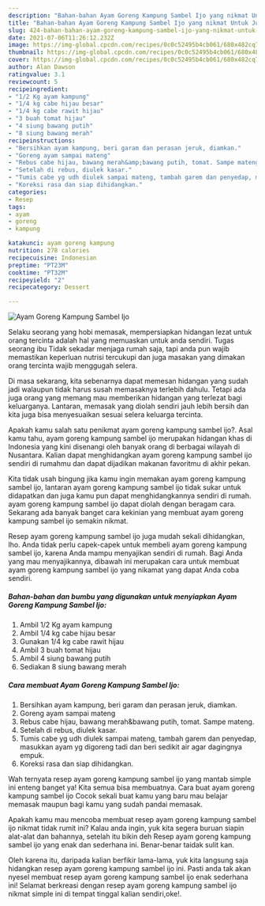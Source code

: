 ```yaml
---
description: "Bahan-bahan Ayam Goreng Kampung Sambel Ijo yang nikmat Untuk Jualan"
title: "Bahan-bahan Ayam Goreng Kampung Sambel Ijo yang nikmat Untuk Jualan"
slug: 424-bahan-bahan-ayam-goreng-kampung-sambel-ijo-yang-nikmat-untuk-jualan
date: 2021-07-06T11:26:12.232Z
image: https://img-global.cpcdn.com/recipes/0c0c52495b4cb061/680x482cq70/ayam-goreng-kampung-sambel-ijo-foto-resep-utama.jpg
thumbnail: https://img-global.cpcdn.com/recipes/0c0c52495b4cb061/680x482cq70/ayam-goreng-kampung-sambel-ijo-foto-resep-utama.jpg
cover: https://img-global.cpcdn.com/recipes/0c0c52495b4cb061/680x482cq70/ayam-goreng-kampung-sambel-ijo-foto-resep-utama.jpg
author: Alan Dawson
ratingvalue: 3.1
reviewcount: 5
recipeingredient:
- "1/2 Kg ayam kampung"
- "1/4 kg cabe hijau besar"
- "1/4 kg cabe rawit hijau"
- "3 buah tomat hijau"
- "4 siung bawang putih"
- "8 siung bawang merah"
recipeinstructions:
- "Bersihkan ayam kampung, beri garam dan perasan jeruk, diamkan."
- "Goreng ayam sampai mateng"
- "Rebus cabe hijau, bawang merah&amp;bawang putih, tomat. Sampe mateng."
- "Setelah di rebus, diulek kasar."
- "Tumis cabe yg udh diulek sampai mateng, tambah garem dan penyedap, masukkan ayam yg digoreng tadi dan beri sedikit air agar dagingnya empuk."
- "Koreksi rasa dan siap dihidangkan."
categories:
- Resep
tags:
- ayam
- goreng
- kampung

katakunci: ayam goreng kampung 
nutrition: 278 calories
recipecuisine: Indonesian
preptime: "PT23M"
cooktime: "PT32M"
recipeyield: "2"
recipecategory: Dessert

---
```



![Ayam Goreng Kampung Sambel Ijo](https://img-global.cpcdn.com/recipes/0c0c52495b4cb061/680x482cq70/ayam-goreng-kampung-sambel-ijo-foto-resep-utama.jpg)

Selaku seorang yang hobi memasak, mempersiapkan hidangan lezat untuk orang tercinta adalah hal yang memuaskan untuk anda sendiri. Tugas seorang ibu Tidak sekadar menjaga rumah saja, tapi anda pun wajib memastikan keperluan nutrisi tercukupi dan juga masakan yang dimakan orang tercinta wajib menggugah selera.

Di masa  sekarang, kita sebenarnya dapat memesan hidangan yang sudah jadi walaupun tidak harus susah memasaknya terlebih dahulu. Tetapi ada juga orang yang memang mau memberikan hidangan yang terlezat bagi keluarganya. Lantaran, memasak yang diolah sendiri jauh lebih bersih dan kita juga bisa menyesuaikan sesuai selera keluarga tercinta. 



Apakah kamu salah satu penikmat ayam goreng kampung sambel ijo?. Asal kamu tahu, ayam goreng kampung sambel ijo merupakan hidangan khas di Indonesia yang kini disenangi oleh banyak orang di berbagai wilayah di Nusantara. Kalian dapat menghidangkan ayam goreng kampung sambel ijo sendiri di rumahmu dan dapat dijadikan makanan favoritmu di akhir pekan.

Kita tidak usah bingung jika kamu ingin memakan ayam goreng kampung sambel ijo, lantaran ayam goreng kampung sambel ijo tidak sukar untuk didapatkan dan juga kamu pun dapat menghidangkannya sendiri di rumah. ayam goreng kampung sambel ijo dapat diolah dengan beragam cara. Sekarang ada banyak banget cara kekinian yang membuat ayam goreng kampung sambel ijo semakin nikmat.

Resep ayam goreng kampung sambel ijo juga mudah sekali dihidangkan, lho. Anda tidak perlu capek-capek untuk membeli ayam goreng kampung sambel ijo, karena Anda mampu menyajikan sendiri di rumah. Bagi Anda yang mau menyajikannya, dibawah ini merupakan cara untuk membuat ayam goreng kampung sambel ijo yang nikamat yang dapat Anda coba sendiri.

<!--inarticleads1-->

##### Bahan-bahan dan bumbu yang digunakan untuk menyiapkan Ayam Goreng Kampung Sambel Ijo:

1. Ambil 1/2 Kg ayam kampung
1. Ambil 1/4 kg cabe hijau besar
1. Gunakan 1/4 kg cabe rawit hijau
1. Ambil 3 buah tomat hijau
1. Ambil 4 siung bawang putih
1. Sediakan 8 siung bawang merah




<!--inarticleads2-->

##### Cara membuat Ayam Goreng Kampung Sambel Ijo:

1. Bersihkan ayam kampung, beri garam dan perasan jeruk, diamkan.
1. Goreng ayam sampai mateng
1. Rebus cabe hijau, bawang merah&amp;bawang putih, tomat. Sampe mateng.
1. Setelah di rebus, diulek kasar.
1. Tumis cabe yg udh diulek sampai mateng, tambah garem dan penyedap, masukkan ayam yg digoreng tadi dan beri sedikit air agar dagingnya empuk.
1. Koreksi rasa dan siap dihidangkan.




Wah ternyata resep ayam goreng kampung sambel ijo yang mantab simple ini enteng banget ya! Kita semua bisa membuatnya. Cara buat ayam goreng kampung sambel ijo Cocok sekali buat kamu yang baru mau belajar memasak maupun bagi kamu yang sudah pandai memasak.

Apakah kamu mau mencoba membuat resep ayam goreng kampung sambel ijo nikmat tidak rumit ini? Kalau anda ingin, yuk kita segera buruan siapin alat-alat dan bahannya, setelah itu bikin deh Resep ayam goreng kampung sambel ijo yang enak dan sederhana ini. Benar-benar taidak sulit kan. 

Oleh karena itu, daripada kalian berfikir lama-lama, yuk kita langsung saja hidangkan resep ayam goreng kampung sambel ijo ini. Pasti anda tak akan nyesel membuat resep ayam goreng kampung sambel ijo enak sederhana ini! Selamat berkreasi dengan resep ayam goreng kampung sambel ijo nikmat simple ini di tempat tinggal kalian sendiri,oke!.


